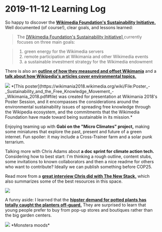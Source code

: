 # 2019-11-12 Learning Log

So happy to discover the **[Wikimedia Foundation's Sustainability Initiative.](https://meta.wikimedia.org/wiki/Sustainability)** Well documented (of course!), clear goals, and lessons learned: 

>The [ [Wikimedia Foundation's Sustainability Initiative] ](https://meta.wikimedia.org/wiki/Sustainability_Initiative)  currently focuses on three main goals:

>   1. green energy for the Wikimedia servers
>   2. remote participation at Wikimania and other Wikimedia events
>   3. a sustainable investment strategy for the Wikimedia endowment

There is also an **[outline of how they measured and offset Wikimania](https://wikimania.wikimedia.org/wiki/2019:Carbon_offsetting)** and a **[talk about how Wikipedia's articles cover environmental topics.](https://meta.wikimedia.org/wiki/File:Climate_change,_civil_engineering,_and_butterflies_-_a_panel.webm)**  

<img src="https://upload.wikimedia.org/wikipedia/commons/d/db/Poster_-_Sustainability_and_the_Free_Knowledge_Movement_-_Wikimania_2018.pdf">
*[This poster](https://wikimania2018.wikimedia.org/wiki/File:Poster_-_Sustainability_and_the_Free_Knowledge_Movement_-_Wikimania_2018.pdf#file) was created for presentation at Wikimania 2018's Poster Session, and it encompasses the considerations around the environmental sustainability issues of spreading free knowledge through the Wikipedia ecosystem, and the commitments that the Wikimedia Foundation have made toward being sustainable in its mission.*

Enjoying teaming up with **Gabi on the "Micro Climates" project,** making some miniatures that explore the past, present and future of a green internet. Fun spoiler: it may include a Cross-Trainer farm and a solar punk terrarium.  

Talking more with Chris Adams about **a doc sprint for climate action tech.** Considering how to best start: I'm thinking a rough outline, content stubs, some invitations to known collaborators and then a nice readme for others who want to contribute? Ideally we can publish something before COP25. 

Read more from a **[great interview Chris did with The New Stack,](https://thenewstack.io/well-its-a-start-can-tech-stop-the-climate-emergency/)** which also summarizes some of the best resources in this space. 

<img src="https://cdn.thenewstack.io/media/2019/11/3889c22e-chris-mcadams.jpeg">

A funny aside: I learned that the **[hipster demand for potted plants has totally caught the planters off-guard.](https://www.zeit.de/zeit-magazin/mode-design/2019-11/zimmerpflanzen-trend-millenials-topfpflanze-wohnen)** They are surprised to learn that young people prefer to buy from pop-up stores and boutiques rather than the big garden centers. 

<img src="https://c1.staticflickr.com/3/2924/33209512970_98c96fbff1_o.png"> 
*Monstera moods*